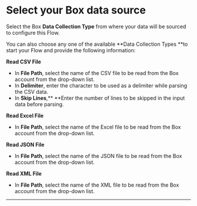 # Select your Box data source

Select the Box **Data Collection Type** from where your data will be sourced to configure this Flow. 

You can also choose any one of the available **Data Collection Types **to start your Flow and provide the following information:

**Read CSV File**

* In **File Path**, select the name of the CSV file to be read from the Box account from the drop-down list. 
* In **Delimiter**, enter the character to be used as a delimiter while parsing the CSV data.
* In **Skip Lines**,** **Enter the number of lines to be skipped in the input data before parsing. 

**Read Excel File**

* In **File Path**, select the name of the Excel file to be read from the Box account from the drop-down list. 

**Read JSON File**

* In **File Path**, select the name of the JSON file to be read from the Box account from the drop-down list. 

**Read XML File**

* In **File Path**, select the name of the XML file to be read from the Box account from the drop-down list. 

****

